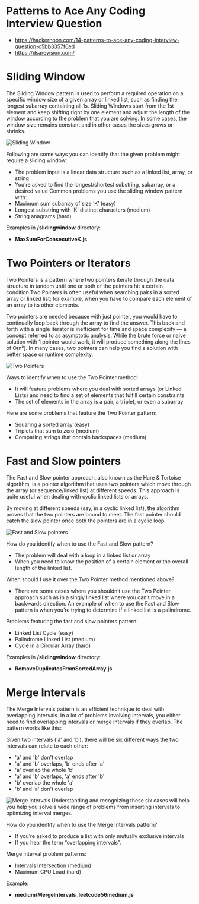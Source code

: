 # Patterns to Ace Any Coding Interview Question

- https://hackernoon.com/14-patterns-to-ace-any-coding-interview-question-c5bb3357f6ed
- https://dsarevision.com/

# Sliding Window

The Sliding Window pattern is used to perform a required operation on a specific window size of a given array or linked list, such as finding the longest subarray containing all 1s. 
Sliding Windows start from the 1st element and keep shifting right by one element and adjust the length of the window according to the problem that you are solving. 
In some cases, the window size remains constant and in other cases the sizes grows or shrinks.

![Sliding Window](https://media.tproger.ru/uploads/2019/07/image8.jpg)

Following are some ways you can identify that the given problem might require a sliding window:
- The problem input is a linear data structure such as a linked list, array, or string
- You’re asked to find the longest/shortest substring, subarray, or a desired value
Common problems you use the sliding window pattern with:
- Maximum sum subarray of size ‘K’ (easy)
- Longest substring with ‘K’ distinct characters (medium)
- String anagrams (hard)

Examples in **/slidingwindow** directory:
- **MaxSumForConsecutiveK.js**

# Two Pointers or Iterators

Two Pointers is a pattern where two pointers iterate through the data structure in tandem until one or both of the pointers hit a certain condition.Two Pointers is often useful when searching pairs in a sorted array or linked list; for example, when you have to compare each element of an array to its other elements.

Two pointers are needed because with just pointer, you would have to continually loop back through the array to find the answer. This back and forth with a single iterator is inefficient for time and space complexity — a concept referred to as asymptotic analysis. While the brute force or naive solution with 1 pointer would work, it will produce something along the lines of O(n²). In many cases, two pointers can help you find a solution with better space or runtime complexity.

![Two Pointers](https://media.tproger.ru/uploads/2019/07/image5.jpg)

Ways to identify when to use the Two Pointer method:
- It will feature problems where you deal with sorted arrays (or Linked Lists) and need to find a set of elements that fulfill certain constraints
- The set of elements in the array is a pair, a triplet, or even a subarray

Here are some problems that feature the Two Pointer pattern:
- Squaring a sorted array (easy)
- Triplets that sum to zero (medium)
- Comparing strings that contain backspaces (medium)

# Fast and Slow pointers

The Fast and Slow pointer approach, also known as the Hare & Tortoise algorithm, is a pointer algorithm that uses two pointers which move through the array (or sequence/linked list) at different speeds. This approach is quite useful when dealing with cyclic linked lists or arrays.

By moving at different speeds (say, in a cyclic linked list), the algorithm proves that the two pointers are bound to meet. The fast pointer should catch the slow pointer once both the pointers are in a cyclic loop.

![Fast and Slow pointers](https://media.tproger.ru/uploads/2019/07/image7.jpg)

How do you identify when to use the Fast and Slow pattern?
- The problem will deal with a loop in a linked list or array
- When you need to know the position of a certain element or the overall length of the linked list.

When should I use it over the Two Pointer method mentioned above?
- There are some cases where you shouldn’t use the Two Pointer approach such as in a singly linked list where you can’t move in a backwards direction. An example of when to use the Fast and Slow pattern is when you’re trying to determine if a linked list is a palindrome.

Problems featuring the fast and slow pointers pattern:
- Linked List Cycle (easy)
- Palindrome Linked List (medium)
- Cycle in a Circular Array (hard)

Examples in **/slidingwindow** directory:
- **RemoveDuplicatesFromSortedArray.js**

# Merge Intervals

The Merge Intervals pattern is an efficient technique to deal with overlapping intervals. In a lot of problems involving intervals, you either need to find overlapping intervals or merge intervals if they overlap. The pattern works like this:

Given two intervals (‘a’ and ‘b’), there will be six different ways the two intervals can relate to each other:
- 'a' and 'b' don't overlap
- 'a' and 'b' overlaps, 'b' ends after 'a'
- 'a' overlap the whole 'b'
- 'a' and 'b' overlaps, 'a' ends after 'b'
- 'b' overlap the whole 'a'
- 'b' and 'a' don't overlap

![Merge Intervals](https://media.tproger.ru/uploads/2019/07/image12.jpg)
Understanding and recognizing these six cases will help you help you solve a wide range of problems from inserting intervals to optimizing interval merges.

How do you identify when to use the Merge Intervals pattern?
- If you’re asked to produce a list with only mutually exclusive intervals
- If you hear the term “overlapping intervals”.
  
Merge interval problem patterns:
- Intervals Intersection (medium)
- Maximum CPU Load (hard)

Example:
- **medium/MergeIntervals_leetcode56medium.js**
